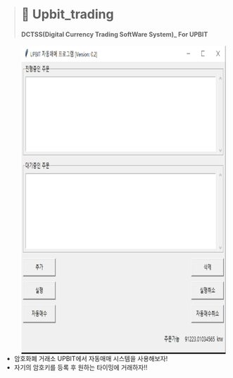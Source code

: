 ># 🎁 Upbit_trading
>#### DCTSS(Digital Currency Trading SoftWare System)_ For UPBIT

> <img src="./ReadmeImg.png" height=700 align="left">

+ 암호화폐 거래소 UPBIT에서 자동매매 시스템을 사용해보자!
+ 자기의 암호키를 등록 후 원하는 타이밍에 거래하자!!
